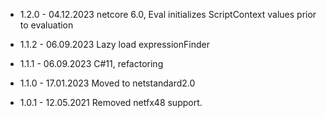 
* 1.2.0 - 04.12.2023 netcore 6.0, Eval initializes ScriptContext values prior to evaluation

* 1.1.2 - 06.09.2023 Lazy load expressionFinder
* 1.1.1 - 06.09.2023 C#11, refactoring
* 1.1.0 - 17.01.2023 Moved to netstandard2.0
* 1.0.1 - 12.05.2021 Removed netfx48 support.
